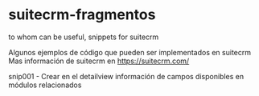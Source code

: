 # suitecrm-fragmentos
to whom can be useful, snippets for suitecrm

Algunos ejemplos de código que pueden ser implementados en suitecrm
Mas información de suitecrm en https://suitecrm.com/

snip001 - Crear en el detailview información de campos disponibles en módulos relacionados
